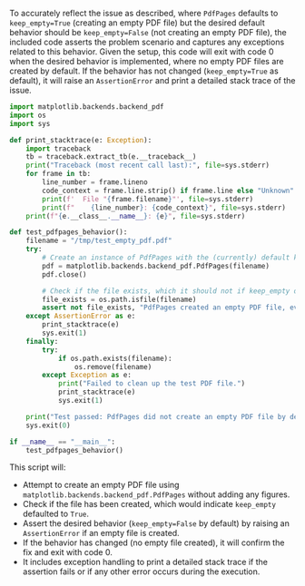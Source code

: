To accurately reflect the issue as described, where `PdfPages` defaults to `keep_empty=True` (creating an empty PDF file) but the desired default behavior should be `keep_empty=False` (not creating an empty PDF file), the included code asserts the problem scenario and captures any exceptions related to this behavior. Given the setup, this code will exit with code 0 when the desired behavior is implemented, where no empty PDF files are created by default. If the behavior has not changed (`keep_empty=True` as default), it will raise an `AssertionError` and print a detailed stack trace of the issue.

```python
import matplotlib.backends.backend_pdf
import os
import sys

def print_stacktrace(e: Exception):
    import traceback
    tb = traceback.extract_tb(e.__traceback__)
    print("Traceback (most recent call last):", file=sys.stderr)
    for frame in tb:
        line_number = frame.lineno
        code_context = frame.line.strip() if frame.line else "Unknown"
        print(f'  File "{frame.filename}"', file=sys.stderr)
        print(f"    {line_number}: {code_context}", file=sys.stderr)
    print(f"{e.__class__.__name__}: {e}", file=sys.stderr)

def test_pdfpages_behavior():
    filename = "/tmp/test_empty_pdf.pdf"
    try:
        # Create an instance of PdfPages with the (currently) default keep_empty=True behavior
        pdf = matplotlib.backends.backend_pdf.PdfPages(filename)
        pdf.close()

        # Check if the file exists, which it should not if keep_empty defaults to False.
        file_exists = os.path.isfile(filename)
        assert not file_exists, "PdfPages created an empty PDF file, even though keep_empty should default to False."
    except AssertionError as e:
        print_stacktrace(e)
        sys.exit(1)
    finally:
        try:
            if os.path.exists(filename):
                os.remove(filename)
        except Exception as e:
            print("Failed to clean up the test PDF file.")
            print_stacktrace(e)
            sys.exit(1)

    print("Test passed: PdfPages did not create an empty PDF file by default, as expected.")
    sys.exit(0)

if __name__ == "__main__":
    test_pdfpages_behavior()
```

This script will:
- Attempt to create an empty PDF file using `matplotlib.backends.backend_pdf.PdfPages` without adding any figures.
- Check if the file has been created, which would indicate `keep_empty` defaulted to `True`.
- Assert the desired behavior (`keep_empty=False` by default) by raising an `AssertionError` if an empty file is created.
- If the behavior has changed (no empty file created), it will confirm the fix and exit with code 0.
- It includes exception handling to print a detailed stack trace if the assertion fails or if any other error occurs during the execution.